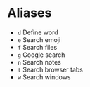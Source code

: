 # Aliases

- `d` Define word
- `e` Search emoji
- `f` Search files
- `g` Google search
- `n` Search notes
- `t` Search browser tabs
- `w` Search windows
